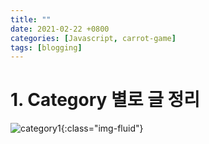 ```yaml
---
title: ""
date: 2021-02-22 +0800
categories: [Javascript, carrot-game]
tags: [blogging]
---
```


# 1. Category 별로 글 정리

![category1](https://yeonghunko.github.io/assets/img/super_mini/category1.png){:class="img-fluid"}

```javascript

```

```javascript

```

```html

```

```css

```
